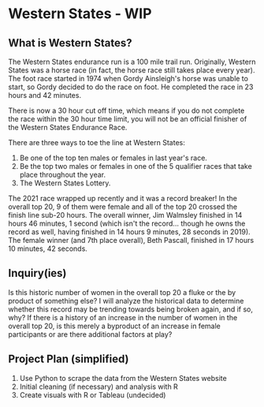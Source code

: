 # Western States - WIP

## What is Western States?

The Western States endurance run is a 100 mile trail run. Originally, Western States was a horse race (in fact, the horse race still takes place every year). The foot race started in 1974 when Gordy Ainsleigh's horse was unable to start, so Gordy decided to do the race on foot. He completed the race in 23 hours and 42 minutes. 

There is now a 30 hour cut off time, which means if you do not complete the race within the 30 hour time limit, you will not be an official finisher of the Western States Endurance Race.

There are three ways to toe the line at Western States:
1) Be one of the top ten males or females in last year's race.
2) Be the top two males or females in one of the 5 qualifier races that take place throughout the year.
3) The Western States Lottery. 

The 2021 race wrapped up recently and it was a record breaker! In the overall top 20, 9 of them were female and all of the top 20 crossed the finish line sub-20 hours. The overall winner, Jim Walmsley finished in 14 hours 46 minutes, 1 second (which isn't the record... though he owns the record as well, having finished in 14 hours 9 minutes, 28 seconds in 2019). The female winner (and 7th place overall), Beth Pascall, finished in 17 hours 10 minutes, 42 seconds.

## Inquiry(ies)

Is this historic number of women in the overall top 20 a fluke or the by product of something else? I will analyze the historical data to determine whether this record may be trending towards being broken again, and if so, why? If there is a history of an increase in the number of women in the overall top 20, is this merely a byproduct of an increase in female participants or are there additional factors at play? 

## Project Plan (simplified)
1) Use Python to scrape the data from the Western States website
2) Initial cleaning (if necessary) and analysis with R
3) Create visuals with R or Tableau (undecided)
